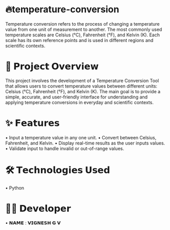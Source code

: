# 🔥temperature-conversion
Temperature conversion refers to the process of changing a temperature value from one unit of measurement to another. The most commonly used temperature scales are Celsius (°C), Fahrenheit (°F), and Kelvin (K). Each scale has its own reference points and is used in different regions and scientific contexts.




# 🚀 𝗣𝗿𝗼𝗷𝗲𝗰𝘁 𝗢𝘃𝗲𝗿𝘃𝗶𝗲𝘄

This project involves the development of a Temperature Conversion Tool that allows users to convert temperature values between different units: Celsius (°C), Fahrenheit (°F), and Kelvin (K). The main goal is to provide a simple, accurate, and user-friendly interface for understanding and applying temperature conversions in everyday and scientific contexts.




# ✨ 𝗙𝗲𝗮𝘁𝘂𝗿𝗲𝘀

• Input a temperature value in any one unit.
• Convert between Celsius, Fahrenheit, and Kelvin.
• Display real-time results as the user inputs values.
• Validate input to handle invalid or out-of-range values.




# 🛠️ 𝗧𝗲𝗰𝗵𝗻𝗼𝗹𝗼𝗴𝗶𝗲𝘀 𝗨𝘀𝗲𝗱

• Python




# 👨‍💻 𝗗𝗲𝘃𝗲𝗹𝗼𝗽𝗲𝗿

• 𝗡𝗔𝗠𝗘 : 𝗩𝗜𝗚𝗡𝗘𝗦𝗛 𝗚 𝗩
